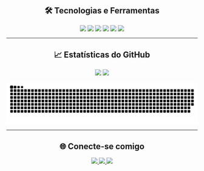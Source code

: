 <div align="center">

 ## 🛠️ Tecnologias e Ferramentas
</div>

<div align="center">
  <img src="https://cdn.jsdelivr.net/gh/devicons/devicon/icons/javascript/javascript-original.svg" width="40" />
  <img src="https://cdn.jsdelivr.net/gh/devicons/devicon/icons/python/python-original.svg" width="40" />
  <img src="https://cdn.jsdelivr.net/gh/devicons/devicon/icons/nodejs/nodejs-original.svg" width="40" />
  <img src="https://cdn.jsdelivr.net/gh/devicons/devicon/icons/html5/html5-original.svg" width="40" />
  <img src="https://cdn.jsdelivr.net/gh/devicons/devicon/icons/css3/css3-original.svg" width="40" />
  <img src="https://cdn.jsdelivr.net/gh/devicons/devicon/icons/git/git-original.svg" width="40" />
</div>

---

<div align="center">

## 📈 Estatísticas do GitHub
</div>

<p align="center">
  <img src="https://github-readme-stats.vercel.app/api?username=Psiconaut4&show_icons=true&theme=radical" height="150"/>
  <img src="https://github-readme-stats.vercel.app/api/top-langs/?username=Psiconaut4&layout=compact&theme=radical" height="150"/>
</p>

![snake gif](https://github.com/Psiconaut4/Psiconaut4/blob/main/dist/github-contribution-grid-snake-dark.svg)


---
<div align="center">

## 🌐 Conecte-se comigo
</div>

<p align="center">
  <a href="https://www.linkedin.com/in/nathan-g-farias/" target="_blank">
    <img src="https://img.shields.io/badge/LinkedIn-0077B5?style=for-the-badge&logo=linkedin&logoColor=white"/>
  </a>
  <a href="mailto:psiconaut4tech@gmail.com">
    <img src="https://img.shields.io/badge/Email-D14836?style=for-the-badge&logo=gmail&logoColor=white"/>
  </a>
  <a href="https://psiconaut4.com.br" target="_blank">
    <img src="https://img.shields.io/badge/Portfólio-FF5722?style=for-the-badge&logo=Firefox&logoColor=white"/>
  </a>
</p>
